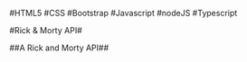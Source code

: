 #HTML5 #CSS #Bootstrap #Javascript #nodeJS #Typescript 

#Rick & Morty API#

##A Rick and Morty API## 


